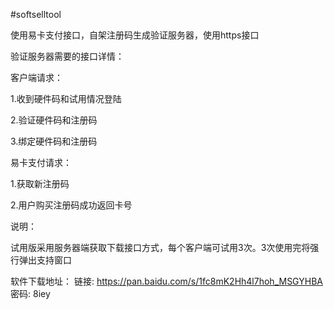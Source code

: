 #softselltool

使用易卡支付接口，自架注册码生成验证服务器，使用https接口

验证服务器需要的接口详情：

客户端请求：

1.收到硬件码和试用情况登陆

2.验证硬件码和注册码

3.绑定硬件码和注册码

易卡支付请求：

1.获取新注册码

2.用户购买注册码成功返回卡号

说明：

试用版采用服务器端获取下载接口方式，每个客户端可试用3次。3次使用完将强行弹出支持窗口

软件下载地址：
链接: https://pan.baidu.com/s/1fc8mK2Hh4l7hoh_MSGYHBA 密码: 8iey

